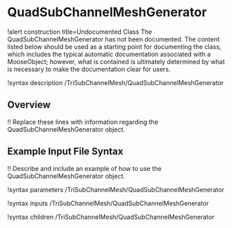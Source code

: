 # QuadSubChannelMeshGenerator

!alert construction title=Undocumented Class
The QuadSubChannelMeshGenerator has not been documented. The content listed below should be used as a starting point for
documenting the class, which includes the typical automatic documentation associated with a
MooseObject; however, what is contained is ultimately determined by what is necessary to make the
documentation clear for users.

!syntax description /TriSubChannelMesh/QuadSubChannelMeshGenerator

## Overview

!! Replace these lines with information regarding the QuadSubChannelMeshGenerator object.

## Example Input File Syntax

!! Describe and include an example of how to use the QuadSubChannelMeshGenerator object.

!syntax parameters /TriSubChannelMesh/QuadSubChannelMeshGenerator

!syntax inputs /TriSubChannelMesh/QuadSubChannelMeshGenerator

!syntax children /TriSubChannelMesh/QuadSubChannelMeshGenerator
